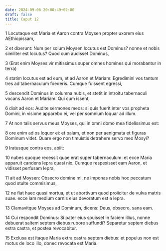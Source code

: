 ```yaml
---
date: 2024-09-06 20:00:49+02:00
draft: false
title: Caput 12
---
```





1 Locutaque est Maria et Aaron contra Moysen propter uxorem eius AEthiopissam,

2 et dixerunt: Num per solum Moysen locutus est Dominus? nonne et nobis similiter est locutus? Quod cum audisset Dominus,

3 (Erat enim Moyses vir mitissimus super omnes homines qui morabantur in terra)

4 statim locutus est ad eum, et ad Aaron et Mariam: Egredimini vos tantum tres ad tabernaculum foederis. Cumque fuissent egressi,

5 descendit Dominus in columna nubis, et stetit in introitu tabernaculi vocans Aaron et Mariam. Qui cum issent,

6 dixit ad eos: Audite sermones meos: si quis fuerit inter vos propheta Domini, in visione apparebo ei, vel per somnium loquar ad illum.

7 At non talis servus meus Moyses, qui in omni domo mea fidelissimus est:

8 ore enim ad os loquor ei: et palam, et non per aenigmata et figuras Dominum videt. Quare ergo non timuistis detrahere servo meo Mosyi?

9 Iratusque contra eos, abiit:

10 nubes quoque recessit quae erat super tabernaculum: et ecce Maria apparuit candens lepra quasi nix. Cumque respexisset eam Aaron, et vidisset perfusam lepra,

11 ait ad Moysen: Obsecro domine mi, ne imponas nobis hoc peccatum quod stulte commisimus,

12 ne fiat haec quasi mortua, et ut abortivum quod proiicitur de vulva matris suae. ecce iam medium carnis eius devoratum est a lepra.

13 Clamavitque Moyses ad Dominum, dicens: Deus, obsecro, sana eam.

14 Cui respondit Dominus: Si pater eius spuisset in faciem illius, nonne debuerat saltem septem diebus rubore suffundi? Separetur septem diebus extra castra, et postea revocabitur.

15 Exclusa est itaque Maria extra castra septem diebus: et populus non est motus de loco illo, donec revocata est Maria.

